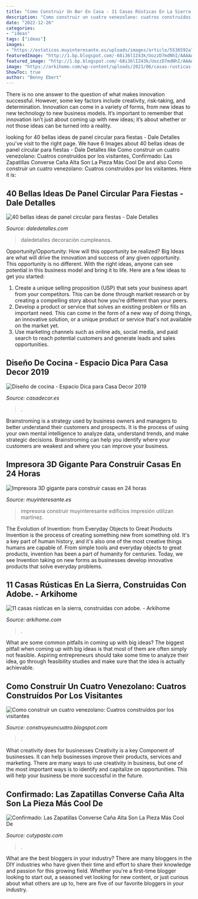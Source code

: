 ```yaml
---
title: "Como Construir Un Bar En Casa - 11 Casas Rústicas En La Sierra, Construidas Con Adobe."
description: "Como construir un cuatro venezolano: cuatros construídos por los visitantes"
date: "2022-12-26"
categories:
- "ideas"
tags: ["ideas"]
images:
- "https://estaticos.muyinteresante.es/uploads/images/article/5536592a70a1ae8d775defe9/impresora-3d-small.jpg"
featuredImage: "http://1.bp.blogspot.com/-68i36lIZ43k/UozzD7mdNhI/AAAAAAAAG88/IwHrlLPJACU/s1600/IMG_2369.jpg"
featured_image: "http://1.bp.blogspot.com/-68i36lIZ43k/UozzD7mdNhI/AAAAAAAAG88/IwHrlLPJACU/s1600/IMG_2369.jpg"
image: "https://arkihome.com/wp-content/uploads/2021/06/casas-rusticas-en-la-sierra-06.jpg.crdownload.jpg"
ShowToc: true
author: "Benny Ebert"
---
```



There is no one answer to the question of what makes innovation successful. However, some key factors include creativity, risk-taking, and determination. Innovation can come in a variety of forms, from new ideas to new technology to new business models. It’s important to remember that innovation isn’t just about coming up with new ideas; it’s about whether or not those ideas can be turned into a reality.

	

		
looking for 40 bellas ideas de panel circular para fiestas - Dale Detalles you've visit to the right page. We have 6 Images about 40 bellas ideas de panel circular para fiestas - Dale Detalles like Como construir un cuatro venezolano: Cuatros construídos por los visitantes, Confirmado: Las Zapatillas Converse Caña Alta Son La Pieza Más Cool De and also Como construir un cuatro venezolano: Cuatros construídos por los visitantes. Here it is:
		
    
## 40 Bellas Ideas De Panel Circular Para Fiestas - Dale Detalles

<img loading=lazy src="https://i0.wp.com/www.daledetalles.com/wp-content/uploads/2020/03/panel-circular-para-fiestas13.jpeg?resize=551%2C734&amp;ssl=1" onerror="this.onerror=null;this.src='https://tse2.mm.bing.net/th?id=OIP.YHksxhmQFAF5c6H75PeGTQHaJ3&amp;pid=15.1';" alt="40 bellas ideas de panel circular para fiestas - Dale Detalles">

_Source: daledetalles.com_

>daledetalles decoración cumpleanos. 

	

Opportunity/Opportunity: How will this opportunity be realized?
Big Ideas are what will drive the innovation and success of any given opportunity. This opportunity is no different. With the right ideas, anyone can see potential in this business model and bring it to life. Here are a few ideas to get you started: 
1. Create a unique selling proposition (USP) that sets your business apart from your competitors. This can be done through market research or by creating a compelling story about how you're different than your peers. 
2. Develop a product or service that solves an existing problem or fills an important need. This can come in the form of a new way of doing things, an innovative solution, or a unique product or service that's not available on the market yet. 
3. Use marketing channels such as online ads, social media, and paid search to reach potential customers and generate leads and sales opportunities.

    
## Diseño De Cocina - Espacio Dica Para Casa Decor 2019

<img loading=lazy src="https://casadecor.es/assets/uploads/2019/01/17-cocina-dica-equipo-dica-casa-decor-2019-02-1.jpg" onerror="this.onerror=null;this.src='https://tse4.mm.bing.net/th?id=OIP.Gy8jU6GYxfqbS-UfvviO3AHaLH&amp;pid=15.1';" alt="Diseño de cocina - Espacio Dica para Casa Decor 2019">

_Source: casadecor.es_

>. 

	

Brainstroming is a strategy used by business owners and managers to better understand their customers and prospects. It is the process of using your own mental intelligence to analyze data, understand trends, and make strategic decisions. Brainstroming can help you identify where your customers are weakest and where you can improve your business.

    
## Impresora 3D Gigante Para Construir Casas En 24 Horas

<img loading=lazy src="https://estaticos.muyinteresante.es/uploads/images/article/5536592a70a1ae8d775defe9/impresora-3d-small.jpg" onerror="this.onerror=null;this.src='https://tse4.mm.bing.net/th?id=OIP.rBY5N4-nmMhiP05rHiPaEgHaFs&amp;pid=15.1';" alt="Impresora 3D gigante para construir casas en 24 horas">

_Source: muyinteresante.es_

>impresora construir muyinteresante edificios impresión utilizan martínez. 

	

The Evolution of Invention: from Everyday Objects to Great Products
Invention is the process of creating something new from something old. It's a key part of human history, and it's also one of the most creative things humans are capable of. From simple tools and everyday objects to great products, invention has been a part of humanity for centuries. Today, we see Invention taking on new forms as businesses develop innovative products that solve everyday problems.

    
## 11 Casas Rústicas En La Sierra, Construidas Con Adobe. - Arkihome

<img loading=lazy src="https://arkihome.com/wp-content/uploads/2021/06/casas-rusticas-en-la-sierra-06.jpg.crdownload.jpg" onerror="this.onerror=null;this.src='https://tse4.mm.bing.net/th?id=OIP.qGYPb5IPHzivfqqS3SxOXwHaE8&amp;pid=15.1';" alt="11 casas rústicas en la sierra, construidas con adobe. - Arkihome">

_Source: arkihome.com_

>. 

	

What are some common pitfalls in coming up with big ideas?
The biggest pitfall when coming up with big ideas is that most of them are often simply not feasible. Aspiring entrepreneurs should take some time to analyze their idea, go through feasibility studies and make sure that the idea is actually achievable.

    
## Como Construir Un Cuatro Venezolano: Cuatros Construídos Por Los Visitantes

<img loading=lazy src="http://1.bp.blogspot.com/-68i36lIZ43k/UozzD7mdNhI/AAAAAAAAG88/IwHrlLPJACU/s1600/IMG_2369.jpg" onerror="this.onerror=null;this.src='https://tse3.mm.bing.net/th?id=OIP.kBWmDLamuZa_WcVEx59TBwHaLH&amp;pid=15.1';" alt="Como construir un cuatro venezolano: Cuatros construídos por los visitantes">

_Source: construyeuncuatro.blogspot.com_

>. 

	

What creativity does for businesses
Creativity is a key Component of businesses. It can help businesses improve their products, services and marketing. There are many ways to use creativity in business, but one of the most important ways is to identify and capitalize on opportunities. This will help your business be more successful in the future.

    
## Confirmado: Las Zapatillas Converse Caña Alta Son La Pieza Más Cool De

<img loading=lazy src="https://www.cutypaste.com/wp-content/uploads/2020/03/4d50c8c5c0c64c46613667f7ca2a8ffe.jpg" onerror="this.onerror=null;this.src='https://tse4.mm.bing.net/th?id=OIP.hCPVFxPyKXHyLu85hpzdGwHaNG&amp;pid=15.1';" alt="Confirmado: Las Zapatillas Converse Caña Alta Son La Pieza Más Cool De">

_Source: cutypaste.com_

>. 

	

What are the best bloggers in your industry?
There are many bloggers in the DIY industries who have given their time and effort to share their knowledge and passion for this growing field. Whether you're a first-time blogger looking to start out, a seasoned vet looking for new content, or just curious about what others are up to, here are five of our favorite bloggers in your industry.

